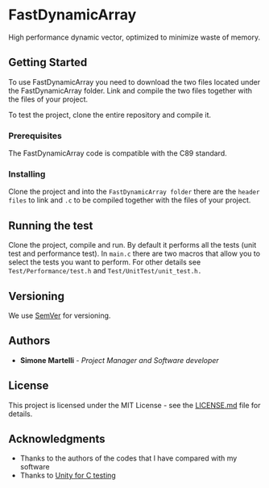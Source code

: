 # FastDynamicArray
High performance dynamic vector, optimized to minimize waste of memory.

## Getting Started

To use FastDynamicArray you need to download the two files located under the FastDynamicArray folder. Link and compile the two files together with the files of your project.

To test the project, clone the entire repository and compile it.

### Prerequisites

The FastDynamicArray code is compatible with the C89 standard.

### Installing

Clone the project and into the ```FastDynamicArray folder``` there are the ```header files``` to link and ```.c``` to be compiled together with the files of your project.

## Running the test

Clone the project, compile and run. By default it performs all the tests (unit test and performance test). In ```main.c``` there are two macros that allow you to select the tests you want to perform. For other details see ```Test/Performance/test.h``` and ```Test/UnitTest/unit_test.h.```

## Versioning

We use [SemVer](http://semver.org/) for versioning.

## Authors

* **Simone Martelli** - *Project Manager and Software developer*

## License

This project is licensed under the MIT License - see the [LICENSE.md](LICENSE.md) file for details.

## Acknowledgments

* Thanks to the authors of the codes that I have compared with my software
* Thanks to [Unity for C testing](http://www.throwtheswitch.org/unity/)
